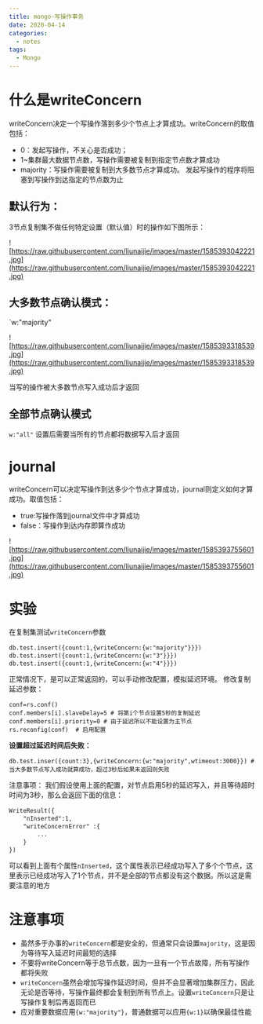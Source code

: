 ```yaml
---
title: mongo-写操作事务
date: 2020-04-14
categories:
  - notes
tags:
  - Mongo
---
```


# 什么是writeConcern

writeConcern决定一个写操作落到多少个节点上才算成功。writeConcern的取值包括：

-   0：发起写操作，不关心是否成功；
-   1~集群最大数据节点数，写操作需要被复制到指定节点数才算成功
-   majority：写操作需要被复制到大多数节点才算成功。 发起写操作的程序将阻塞到写操作到达指定的节点数为止

## 默认行为：

3节点复制集不做任何特定设置（默认值）时的操作如下图所示：

![https://raw.githubusercontent.com/liunaijie/images/master/1585393042221.jpg](https://raw.githubusercontent.com/liunaijie/images/master/1585393042221.jpg)

## 大多数节点确认模式：

`w:"majority"

![https://raw.githubusercontent.com/liunaijie/images/master/1585393318539.jpg](https://raw.githubusercontent.com/liunaijie/images/master/1585393318539.jpg)

当写的操作被大多数节点写入成功后才返回

## 全部节点确认模式

`w:"all"` 
设置后需要当所有的节点都将数据写入后才返回

# journal

writeConcern可以决定写操作到达多少个节点才算成功，journal则定义如何才算成功。取值包括：

-   true:写操作落到journal文件中才算成功
-   false：写操作到达内存即算作成功

![https://raw.githubusercontent.com/liunaijie/images/master/1585393755601.jpg](https://raw.githubusercontent.com/liunaijie/images/master/1585393755601.jpg)

# 实验

在复制集测试`writeConcern`参数

```
db.test.insert({count:1,{writeConcern:{w:"majority"}}})
db.test.insert({count:1,{writeConcern:{w:"3"}}})
db.test.insert({count:1,{writeConcern:{w:"4"}}})

```

正常情况下，是可以正常返回的，可以手动修改配置，模拟延迟环境。 修改复制延迟参数：

```
conf=rs.conf()
conf.members[i].slaveDelay=5 # 将第i个节点设置5秒的复制延迟
conf.members[i].priority=0 # 由于延迟所以不能设置为主节点
rs.reconfig(conf)  # 启用配置

```

**设置超过延迟时间后失败：**

```
db.test.inser({count:3},{writeConcern:{w:"majority",wtimeout:3000}}) #当大多数节点写入成功就算成功，超过3秒后如果未返回则失败

```

注意事项： 我们假设使用上面的配置，对节点启用5秒的延迟写入，并且等待超时时间为3秒，那么会返回下面的信息：

```
WriteResult({
    "nInserted":1,
    "writeConcernError" :{
        ...
    }
})

```

可以看到上面有个属性`nInserted`，这个属性表示已经成功写入了多个个节点，这里表示已经成功写入了1个节点，并不是全部的节点都没有这个数据。所以这是需要注意的地方

# 注意事项

-   虽然多于办事的`writeConcern`都是安全的，但通常只会设置`majority`，这是因为等待写入延迟时间最短的选择
-   不要将writeConcern等于总节点数，因为一旦有一个节点故障，所有写操作都将失败
-   `writeConcern`虽然会增加写操作延迟时间，但并不会显著增加集群压力，因此无论是否等待，写操作最终都会复制到所有节点上。设置`writeConcern`只是让写操作复制后再返回而已
-   应对重要数据应用`{w:"majority"}`，普通数据可以应用`{w:1}`以确保最佳性能